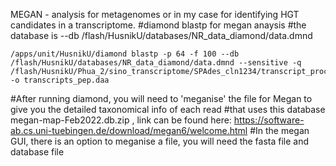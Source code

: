 MEGAN - analysis for metagenomes or in my case for identifying HGT candidates in a transcriptome.
#diamond blastp for megan anaysis 
#the database is --db /flash/HusnikU/databases/NR_data_diamond/data.dmnd
```
/apps/unit/HusnikU/diamond blastp -p 64 -f 100 --db /flash/HusnikU/databases/NR_data_diamond/data.dmnd --sensitive -q /flash/HusnikU/Phua_2/sino_transcriptome/SPAdes_cln1234/transcript_process/transcripts.fasta.transdecoder.pep -o transcripts_pep.daa
```

#After running diamond, you will need to 'meganise' the file for Megan to give you the detailed taxonomical info of each read
#that uses this database megan-map-Feb2022.db.zip , link can be found here: https://software-ab.cs.uni-tuebingen.de/download/megan6/welcome.html
#In the megan GUI, there is an option to meganise a file, you will need the fasta file and database file 
